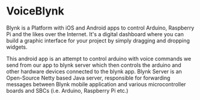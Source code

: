# VoiceBlynk

Blynk is a Platform with iOS and Android apps to control Arduino, Raspberry Pi and the likes over the Internet. It's a digital dashboard where you can build a graphic interface for your project by simply dragging and dropping widgets.

This android app is an attempt to control arduino with voice commands we send from our app to blynk server which then controls the arduino and other hardware devices connected to the blynk app. Blynk Server is an Open-Source Netty based Java server, responsible for forwarding messages between Blynk mobile application and various microcontroller boards and SBCs (i.e. Arduino, Raspberry Pi etc.)
